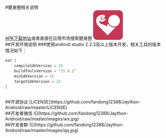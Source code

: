 #健身圈相关说明
<br>
[APK下载地址](https://www.pgyer.com/hnDH)或者直接在应用市场搜索健身圈
![](https://github.com/fandong12388/Jaython-Android/raw/master/images/ic_launcher.png)
<br>
##开发环境说明
###使用android studio 2.2.3及以上版本开发，相关工具的版本情况如下：
```Java
ext {
    compileSdkVersion = 25
    buildToolsVersion = '25.0.2'
    minSdkVersion = 15
    targetSdkVersion = 22
}
```
<br/>
##开源协议
[LICENSE](https://github.com/fandong12388/Jaython-Android/raw/master/LICENSE)
<br/>
##开发者微信
![](https://github.com/fandong12388/Jaython-Android/raw/master/images/wx.jpg)
<br/>
##开发者群
![](https://github.com/fandong12388/Jaython-Android/raw/master/images/qq.jpg)
